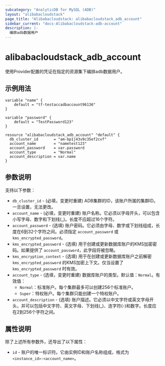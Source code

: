 ```yaml
---
subcategory: "AnalyticDB for MySQL (ADB)"
layout: "alibabacloudstack"
page_title: "Alibabacloudstack: alibabacloudstack_adb_account"
sidebar_current: "docs-Alibabacloudstack-adb-account"
description: |- 
  编排adb数据用户
---
```


# alibabacloudstack_adb_account

使用Provider配置的凭证在指定的资源集下编排adb数据用户。

## 示例用法

```hcl
variable "name" {
    default = "tf-testaccadbaccount96136"
}

variable "password" {
    default = "TestPassword123"
}

resource "alibabacloudstack_adb_account" "default" {
  db_cluster_id       = "am-bp1j43v9c35ef2cvf"
  account_name        = "nametest123"
  account_password    = var.password
  account_type        = "Normal"
  account_description = var.name
}
```

## 参数说明

支持以下参数：

* `db_cluster_id` - (必填，变更时重建) ADB集群的ID，该账户所属的集群ID。一旦设置，无法更改。
* `account_name` - (必填，变更时重建) 账户名称。它必须以字母开头，可以包含小写字母、数字和下划线(_)。长度不应超过16个字符。
* `account_password` - (选填) 账户密码。它必须由字母、数字或下划线组成，长度在6到32个字符之间。必须指定 `account_password` 或 `kms_encrypted_password`。
* `kms_encrypted_password` - (选填) 用于创建或更新数据库账户的KMS加密密码。如果提供了 `account_password`，此字段将被忽略。
* `kms_encryption_context` - (选填) 用于在创建或更新数据库账户之前解密 `kms_encrypted_password` 的KMS加密上下文。仅当设置了 `kms_encrypted_password` 时有效。
* `account_type` - (选填，变更时重建) 数据库账户的类型。默认值：`Normal`。有效值：
  * `Normal`：标准账户。每个集群最多可以创建256个标准账户。
  * `Super`：特权账户。每个集群只能创建一个特权账户。
* `account_description` - (选填) 账户描述。它必须以中文字符或英文字母开头，并可以包括中文字符、英文字母、下划线(_)、连字符(-)和数字。长度应在2到256个字符之间。

## 属性说明

除了上述所有参数外，还导出了以下属性：

* `id` - 账户的唯一标识符。它由实例ID和账户名称组成，格式为 `<instance_id>:<account_name>`。